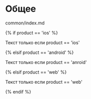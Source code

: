 # Общее

common/index.md

{% if  product == 'ios' %}

Текст только если product == 'ios'

{% elsif product == 'android' %}

Текст только если product == 'anroid'

{% elsif product == 'web' %}

Текст только если product == 'web'

{% endif %}